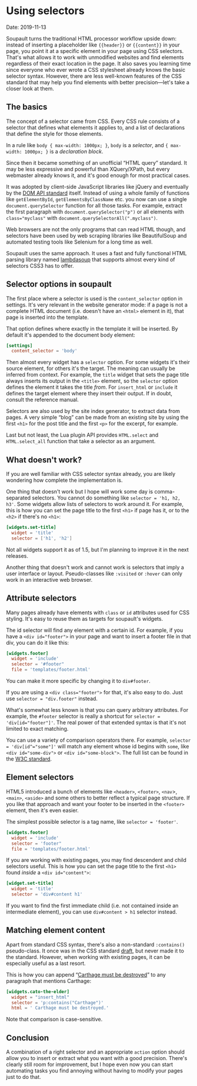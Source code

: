 <h1 id="post-title">Using selectors</h1>

<span>Date: <time id="post-date">2019-11-13</time> </span>

<p id="post-excerpt">
Soupault turns the traditional HTML processor workflow upside down: instead of inserting a placeholder like <code>{{header}}</code>
or <code>{{content}}</code> in your page, you point it at a specific element in your page using CSS selectors. That's what allows
it to work with unmodified websites and find elements regardless of their exact location in the page.
It also saves you learning time since everyone who ever wrote a CSS stylesheet already knows the basic selector syntax.
However, there are less well-known features of the CSS standard that may help you find elements with better precision—let's take a closer look at them.
</p>

## The basics

The concept of a selector came from CSS. Every CSS rule consists of a selector that defines what elements it applies to, and
a list of declarations that define the style for those elements.

In a rule like `body { max-width: 1000px; }`, `body` is a _selector_, and `{ max-width: 1000px; }` is a _declaration block_.

Since then it became something of an unofficial &ldquo;HTML query&rdquo; standard. It may be less expressive and powerful than XQuery/XPath,
but every webmaster already knows it, and it's good enough for most practical cases.

It was adopted by client-side JavaScript libraries like jQuery and eventually
by the <a href="https://www.w3.org/TR/selectors-api/">DOM API standard</a> itself. Instead of using a whole family of functions like
`getElementById`, `getElementsByClassName` etc. you now can use a single `document.querySelector` function for all those tasks.
For example, extract the first paragraph with `document.querySelector("p")` or all elements with `class="myclass"` with `document.querySelectorAll(".myclass")`.

Web browsers are not the only programs that can read HTML though, and selectors have been used by web scraping libraries like BeautifulSoup
and automated testing tools like Selenium for a long time as well.

Soupault uses the same approach. It uses a fast and fully functional HTML parsing library named <a href="https://aantron.github.io/lambdasoup">lambdasoup</a>
that supports almost every kind of selectors CSS3 has to offer. 

## Selector options in soupault

The first place where a selector is used is the `content_selector` option in settings. It's very relevant in the website generator mode:
if a page is not a complete HTML document (i.e. doesn't have an `<html>` element in it), that page is inserted into the template.

That option defines where exactly in the template it will be inserted. By default it's appended to the document body element:

```toml
[settings]
  content_selector = 'body'
```

Then almost every widget has a `selector` option. For some widgets it's their source element, for others it's the target. The meaning can usually be
inferred from context. For example, the `title` widget that sets the page title always inserts its output in the `<title>` element, so the
`selector` option defines the element it takes the title _from_. For `insert_html` or `include` it defines the target element where they insert
their output. If in doubt, consult the reference manual.

Selectors are also used by the site index generator, to extract data from pages. A very simple &ldquo;blog&rdquo; can be made from an existing site by using
the first `<h1>` for the post title and the first `<p>` for the excerpt, for example.

Last but not least, the Lua plugin API provides `HTML.select` and `HTML.select_all` function that take a selector as an argument.

## What doesn't work?

If you are well familiar with CSS selector syntax already, you are likely wondering how complete the implementation is.

One thing that doesn't work but I hope will work some day is comma-separated selectors. You cannot do something like `selector = 'h1, h2, h3'`.
Some widgets allow lists of selectors to work around it. For example, this is how you can set the page title to the first `<h1>` if page has it,
or to the `<h2>` if there's no `<h1>`:

```toml
[widgets.set-title]
  widget = 'title'
  selector = ['h1', 'h2']
```

Not all widgets support it as of 1.5, but I'm planning to improve it in the next releases.

Another thing that doesn't work and cannot work is selectors that imply a user interface or layout. Pseudo-classes like `:visited`
or `:hover` can only work in an interactive web browser.

## Attribute selectors

Many pages already have elements with `class` or `id` attributes used for CSS styling. It's easy to reuse them as targets for soupault's widgets.

The id selector will find any element with a certain id. For example, if you have a `<div id="footer">` in your page and want to insert a footer file in that div,
you can do it like this:

```toml
[widgets.footer]
  widget = 'include'
  selector = '#footer"
  file = 'templates/footer.html'
```

You can make it more specific by changing it to `div#footer`.

If you are using a `<div class="footer">` for that, it's also easy to do. Just use `selector = "div.footer"` instead.

What's somewhat less known is that you can query arbitrary attributes. For example, the `#footer` selector is really a shortcut for 
`selector = 'div[id="footer"]'`. The real power of that extended syntax is that it's not limited to exact matching.

You can use a variety of comparison operators there. For example, `selector = 'div[id^="some"]'` will match any element whose
id begins with `some`, like `<div id="some-div">` or `<div id="some-block">`. The full list can be found in the
<a href="https://drafts.csswg.org/selectors-3/#attribute-selectors">W3C standard</a>.

## Element selectors

HTML5 introduced a bunch of elements like `<header>`, `<footer>`, `<nav`>, `<main>`, `<aside>` and some others to better reflect a typical page structure.
If you like that approach and want your footer to be inserted in the `<footer>` element, then it's even easier.

The simplest possible selector is a tag name, like `selector = 'footer'`.

```toml
[widgets.footer]
  widget = 'include'
  selector = 'footer"
  file = 'templates/footer.html'
```

If you are working with existing pages, you may find descendent and child selectors useful. This is how you can set the page title
to the first `<h1>` found _inside_ a `<div id="content">`:

```toml
[widget.set-title]
  widget = 'title'
  selector = 'div#content h1'
```

If you want to find the first immediate child (i.e. not contained inside an intermediate element), you can use `div#content > h1`
selector instead.

## Matching element content

Apart from standard CSS syntax, there's also a non-standard `:contains()` pseudo-class. It once was in the CSS standard <a href="https://www.w3.org/TR/2001/CR-css3-selectors-20011113/#content-selectors">draft</a>,
but never made it to the standard. However, when working with existing pages, it can be especially useful as a last resort.

This is how you can append &ldquo;<a href="https://en.wikipedia.org/wiki/Carthago_delenda_est">Carthage must be destroyed</a>&rdquo; to any paragraph that mentions Carthage:

```toml
[widgets.cato-the-elder]
  widget = "insert_html"
  selector = 'p:contains("Carthage")'
  html = ' Carthage must be destroyed.'
```

Note that comparison is case-sensitive.

## Conclusion

A combination of a right selector and an appropriate `action` option should allow you to insert or extract what you want
with a good precision. There's clearly still room for improvement, but I hope even now you can start automating
tasks you find annoying without having to modify your pages just to do that.
